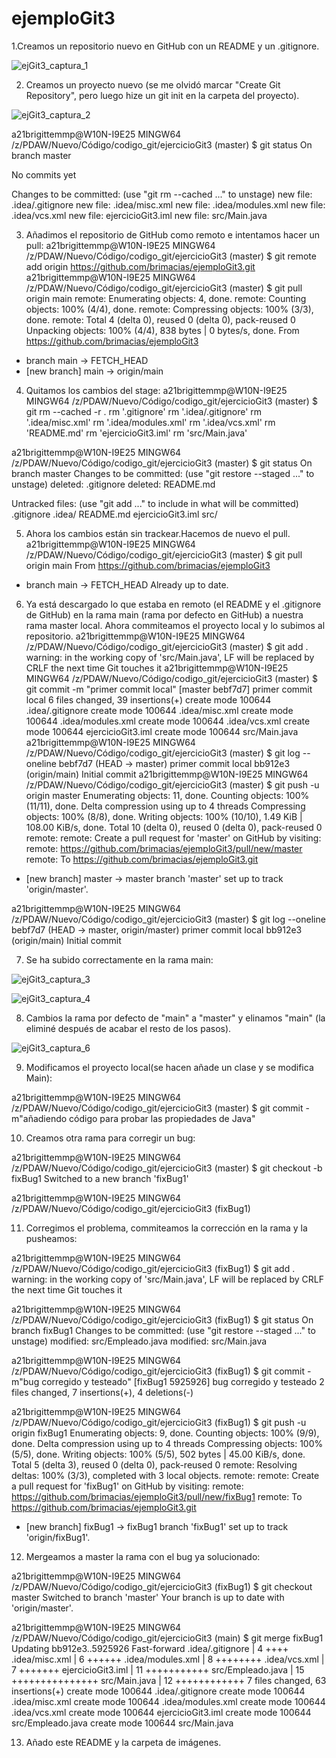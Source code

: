 # ejemploGit3

1.Creamos un repositorio nuevo en GitHub con un README y un .gitignore.

![ejGit3_captura_1](https://user-images.githubusercontent.com/95747897/203097965-a7da5004-560b-48a5-a540-60691b8467e9.png)

2. Creamos un proyecto nuevo (se me olvidó marcar "Create Git Repository", pero luego hize un git init en la carpeta del proyecto).

![ejGit3_captura_2](https://user-images.githubusercontent.com/95747897/203098238-4500f6cc-f234-4c37-98c9-ad6aadbfe722.png)

a21brigittemmp@W10N-I9E25 MINGW64 /z/PDAW/Nuevo/Código/codigo_git/ejercicioGit3 (master)
$ git status
On branch master

No commits yet

Changes to be committed:
  (use "git rm --cached <file>..." to unstage)
        new file:   .idea/.gitignore
        new file:   .idea/misc.xml
        new file:   .idea/modules.xml
        new file:   .idea/vcs.xml
        new file:   ejercicioGit3.iml
        new file:   src/Main.java

3. Añadimos el repositorio de GitHub como remoto e intentamos hacer un pull:
a21brigittemmp@W10N-I9E25 MINGW64 /z/PDAW/Nuevo/Código/codigo_git/ejercicioGit3 (master)
$ git remote add origin https://github.com/brimacias/ejemploGit3.git
a21brigittemmp@W10N-I9E25 MINGW64 /z/PDAW/Nuevo/Código/codigo_git/ejercicioGit3 (master)
$ git pull origin main
remote: Enumerating objects: 4, done.
remote: Counting objects: 100% (4/4), done.
remote: Compressing objects: 100% (3/3), done.
remote: Total 4 (delta 0), reused 0 (delta 0), pack-reused 0
Unpacking objects: 100% (4/4), 838 bytes | 0 bytes/s, done.
From https://github.com/brimacias/ejemploGit3
 * branch            main       -> FETCH_HEAD
 * [new branch]      main       -> origin/main
 
 4. Quitamos los cambios del stage:
 a21brigittemmp@W10N-I9E25 MINGW64 /z/PDAW/Nuevo/Código/codigo_git/ejercicioGit3 (master)
$ git rm --cached -r .
rm '.gitignore'
rm '.idea/.gitignore'
rm '.idea/misc.xml'
rm '.idea/modules.xml'
rm '.idea/vcs.xml'
rm 'README.md'
rm 'ejercicioGit3.iml'
rm 'src/Main.java'

a21brigittemmp@W10N-I9E25 MINGW64 /z/PDAW/Nuevo/Código/codigo_git/ejercicioGit3 (master)
$ git status
On branch master
Changes to be committed:
  (use "git restore --staged <file>..." to unstage)
        deleted:    .gitignore
        deleted:    README.md

Untracked files:
  (use "git add <file>..." to include in what will be committed)
        .gitignore
        .idea/
        README.md
        ejercicioGit3.iml
        src/

5. Ahora los cambios están sin trackear.Hacemos de nuevo el pull.
a21brigittemmp@W10N-I9E25 MINGW64 /z/PDAW/Nuevo/Código/codigo_git/ejercicioGit3 (master)
$ git pull origin main
From https://github.com/brimacias/ejemploGit3
 * branch            main       -> FETCH_HEAD
Already up to date.

6. Ya está descargado lo que estaba en remoto (el README y el .gitignore de GitHub) en la rama main (rama por defecto en GitHub) a nuestra rama master local. Ahora commiteamos el proyecto local y lo subimos al repositorio.
a21brigittemmp@W10N-I9E25 MINGW64 /z/PDAW/Nuevo/Código/codigo_git/ejercicioGit3 (master)
$ git add .
warning: in the working copy of 'src/Main.java', LF will be replaced by CRLF the next time Git touches it
a21brigittemmp@W10N-I9E25 MINGW64 /z/PDAW/Nuevo/Código/codigo_git/ejercicioGit3 (master)
$ git commit -m "primer commit local"
[master bebf7d7] primer commit local
 6 files changed, 39 insertions(+)
 create mode 100644 .idea/.gitignore
 create mode 100644 .idea/misc.xml
 create mode 100644 .idea/modules.xml
 create mode 100644 .idea/vcs.xml
 create mode 100644 ejercicioGit3.iml
 create mode 100644 src/Main.java
a21brigittemmp@W10N-I9E25 MINGW64 /z/PDAW/Nuevo/Código/codigo_git/ejercicioGit3 (master)
$ git log --oneline
bebf7d7 (HEAD -> master) primer commit local
bb912e3 (origin/main) Initial commit
a21brigittemmp@W10N-I9E25 MINGW64 /z/PDAW/Nuevo/Código/codigo_git/ejercicioGit3 (master)
$ git push -u origin master
Enumerating objects: 11, done.
Counting objects: 100% (11/11), done.
Delta compression using up to 4 threads
Compressing objects: 100% (8/8), done.
Writing objects: 100% (10/10), 1.49 KiB | 108.00 KiB/s, done.
Total 10 (delta 0), reused 0 (delta 0), pack-reused 0
remote:
remote: Create a pull request for 'master' on GitHub by visiting:
remote:      https://github.com/brimacias/ejemploGit3/pull/new/master
remote:
To https://github.com/brimacias/ejemploGit3.git
 * [new branch]      master -> master
branch 'master' set up to track 'origin/master'.

a21brigittemmp@W10N-I9E25 MINGW64 /z/PDAW/Nuevo/Código/codigo_git/ejercicioGit3 (master)
$ git log --oneline
bebf7d7 (HEAD -> master, origin/master) primer commit local
bb912e3 (origin/main) Initial commit

7. Se ha subido correctamente en la rama main:

![ejGit3_captura_3](https://user-images.githubusercontent.com/95747897/203100885-e0657f9a-4ea9-4730-a8d9-0ffb5865404a.png)

![ejGit3_captura_4](https://user-images.githubusercontent.com/95747897/203100673-1293ec5c-adc2-4625-959c-6165a5354683.png)

8. Cambios la rama por defecto de "main" a "master" y elinamos "main" (la eliminé después de acabar el resto de los pasos).

![ejGit3_captura_6](https://user-images.githubusercontent.com/95747897/203101108-0cac10df-8b53-4c5b-8f33-82cdaf5238c7.png)

9. Modificamos el proyecto local(se hacen añade un clase y se modifica Main):

a21brigittemmp@W10N-I9E25 MINGW64 /z/PDAW/Nuevo/Código/codigo_git/ejercicioGit3 (master)
$ git commit -m"añadiendo código para probar las propiedades de Java"

10. Creamos otra rama para corregir un bug:

a21brigittemmp@W10N-I9E25 MINGW64 /z/PDAW/Nuevo/Código/codigo_git/ejercicioGit3 (master)
$ git checkout -b fixBug1
Switched to a new branch 'fixBug1'

a21brigittemmp@W10N-I9E25 MINGW64 /z/PDAW/Nuevo/Código/codigo_git/ejercicioGit3 (fixBug1)

11. Corregimos el problema, commiteamos la corrección en la rama y la pusheamos:

a21brigittemmp@W10N-I9E25 MINGW64 /z/PDAW/Nuevo/Código/codigo_git/ejercicioGit3 (fixBug1)
$ git add .
warning: in the working copy of 'src/Main.java', LF will be replaced by CRLF the next time Git touches it

a21brigittemmp@W10N-I9E25 MINGW64 /z/PDAW/Nuevo/Código/codigo_git/ejercicioGit3 (fixBug1)
$ git status
On branch fixBug1
Changes to be committed:
  (use "git restore --staged <file>..." to unstage)
        modified:   src/Empleado.java
        modified:   src/Main.java


a21brigittemmp@W10N-I9E25 MINGW64 /z/PDAW/Nuevo/Código/codigo_git/ejercicioGit3 (fixBug1)
$ git commit -m"bug corregido y testeado"
[fixBug1 5925926] bug corregido y testeado
 2 files changed, 7 insertions(+), 4 deletions(-)

a21brigittemmp@W10N-I9E25 MINGW64 /z/PDAW/Nuevo/Código/codigo_git/ejercicioGit3 (fixBug1)
$ git push -u origin fixBug1
Enumerating objects: 9, done.
Counting objects: 100% (9/9), done.
Delta compression using up to 4 threads
Compressing objects: 100% (5/5), done.
Writing objects: 100% (5/5), 502 bytes | 45.00 KiB/s, done.
Total 5 (delta 3), reused 0 (delta 0), pack-reused 0
remote: Resolving deltas: 100% (3/3), completed with 3 local objects.
remote:
remote: Create a pull request for 'fixBug1' on GitHub by visiting:
remote:      https://github.com/brimacias/ejemploGit3/pull/new/fixBug1
remote:
To https://github.com/brimacias/ejemploGit3.git
 * [new branch]      fixBug1 -> fixBug1
branch 'fixBug1' set up to track 'origin/fixBug1'.

12. Mergeamos a master la rama con el bug ya solucionado:

a21brigittemmp@W10N-I9E25 MINGW64 /z/PDAW/Nuevo/Código/codigo_git/ejercicioGit3 (fixBug1)
$ git checkout master
Switched to branch 'master'
Your branch is up to date with 'origin/master'.

a21brigittemmp@W10N-I9E25 MINGW64 /z/PDAW/Nuevo/Código/codigo_git/ejercicioGit3 (main)
$ git merge fixBug1
Updating bb912e3..5925926
Fast-forward
 .idea/.gitignore  |  4 ++++
 .idea/misc.xml    |  6 ++++++
 .idea/modules.xml |  8 ++++++++
 .idea/vcs.xml     |  7 +++++++
 ejercicioGit3.iml | 11 +++++++++++
 src/Empleado.java | 15 +++++++++++++++
 src/Main.java     | 12 ++++++++++++
 7 files changed, 63 insertions(+)
 create mode 100644 .idea/.gitignore
 create mode 100644 .idea/misc.xml
 create mode 100644 .idea/modules.xml
 create mode 100644 .idea/vcs.xml
 create mode 100644 ejercicioGit3.iml
 create mode 100644 src/Empleado.java
 create mode 100644 src/Main.java

13. Añado este README y la carpeta de imágenes.
